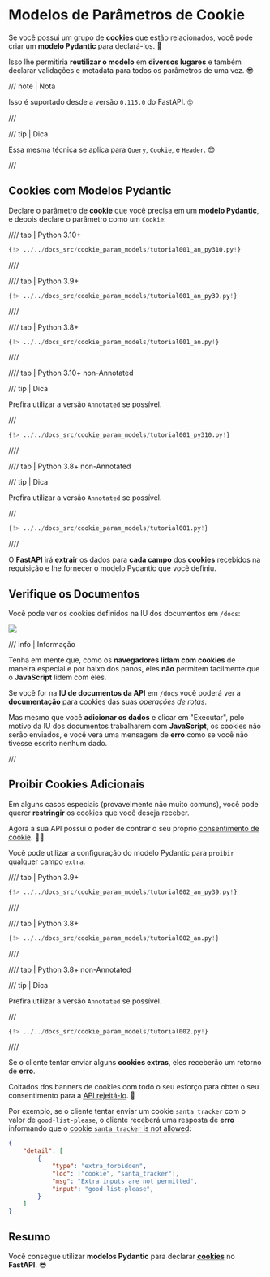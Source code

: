 # Modelos de Parâmetros de Cookie

Se você possui um grupo de **cookies** que estão relacionados, você pode criar um **modelo Pydantic** para declará-los. 🍪

Isso lhe permitiria **reutilizar o modelo** em **diversos lugares** e também declarar validações e metadata para todos os parâmetros de uma vez. 😎

/// note | Nota

Isso é suportado desde a versão `0.115.0` do FastAPI. 🤓

///

/// tip | Dica

Essa mesma técnica se aplica para `Query`, `Cookie`, e `Header`. 😎

///

## Cookies com Modelos Pydantic

Declare o parâmetro de **cookie** que você precisa em um **modelo Pydantic**, e depois declare o parâmetro como um `Cookie`:

//// tab | Python 3.10+

```Python hl_lines="9-12  16"
{!> ../../docs_src/cookie_param_models/tutorial001_an_py310.py!}
```

////

//// tab | Python 3.9+

```Python hl_lines="9-12  16"
{!> ../../docs_src/cookie_param_models/tutorial001_an_py39.py!}
```

////

//// tab | Python 3.8+

```Python hl_lines="10-13  17"
{!> ../../docs_src/cookie_param_models/tutorial001_an.py!}
```

////

//// tab | Python 3.10+ non-Annotated

/// tip | Dica

Prefira utilizar a versão `Annotated` se possível.

///

```Python hl_lines="7-10  14"
{!> ../../docs_src/cookie_param_models/tutorial001_py310.py!}
```

////

//// tab | Python 3.8+ non-Annotated

/// tip | Dica

Prefira utilizar a versão `Annotated` se possível.

///

```Python hl_lines="9-12  16"
{!> ../../docs_src/cookie_param_models/tutorial001.py!}
```

////

O **FastAPI** irá **extrair** os dados para **cada campo** dos **cookies** recebidos na requisição e lhe fornecer o modelo Pydantic que você definiu.

## Verifique os Documentos

Você pode ver os cookies definidos na IU dos documentos em `/docs`:

<div class="screenshot">
<img src="/img/tutorial/cookie-param-models/image01.png">
</div>

/// info | Informação

Tenha em mente que, como os **navegadores lidam com cookies** de maneira especial e por baixo dos panos, eles **não** permitem facilmente que o **JavaScript** lidem com eles.

Se você for na **IU de documentos da API** em `/docs` você poderá ver a **documentação** para cookies das suas *operações de rotas*.

Mas mesmo que você **adicionar os dados** e clicar em "Executar", pelo motivo da IU dos documentos trabalharem com **JavaScript**, os cookies não serão enviados, e você verá uma mensagem de **erro** como se você não tivesse escrito nenhum dado.

///

## Proibir Cookies Adicionais

Em alguns casos especiais (provavelmente não muito comuns), você pode querer **restringir** os cookies que você deseja receber.

Agora a sua API possui o poder de contrar o seu próprio <abbr title="Isso é uma brincadeira, só por precaução. Isso não tem nada a ver com consentimentos de cookies, mas é engraçado que até a API consegue rejeitar os coitados dos cookies. Coma um biscoito. 🍪">consentimento de cookie</abbr>. 🤪🍪


 Você pode utilizar a configuração do modelo Pydantic para `proibir` qualquer campo `extra`.


//// tab | Python 3.9+

```Python hl_lines="10"
{!> ../../docs_src/cookie_param_models/tutorial002_an_py39.py!}
```

////

//// tab | Python 3.8+

```Python hl_lines="11"
{!> ../../docs_src/cookie_param_models/tutorial002_an.py!}
```

////

//// tab | Python 3.8+ non-Annotated

/// tip | Dica

Prefira utilizar a versão `Annotated` se possível.

///

```Python hl_lines="10"
{!> ../../docs_src/cookie_param_models/tutorial002.py!}
```

////

Se o cliente tentar enviar alguns **cookies extras**, eles receberão um retorno de **erro**.

Coitados dos banners de cookies com todo o seu esforço para obter o seu consentimento para a <abbr title="Isso é uma outra piada. Não preste atenção em mim. Beba um café com o seu cookie. ☕">API rejeitá-lo</abbr>. 🍪

Por exemplo, se o cliente tentar enviar um cookie `santa_tracker` com o valor de `good-list-please`, o cliente receberá uma resposta de **erro** informando que o <abbr title="O papai noel desaprova a falta de biscoitos. 🎅 Ok, chega de piadas com os cookies.">cookie `santa_tracker` is not allowed</abbr>:

```json
{
    "detail": [
        {
            "type": "extra_forbidden",
            "loc": ["cookie", "santa_tracker"],
            "msg": "Extra inputs are not permitted",
            "input": "good-list-please",
        }
    ]
}
```

## Resumo

Você consegue utilizar **modelos Pydantic** para declarar <abbr title="Coma um último biscoito antes de você ir embora. 🍪">**cookies**</abbr> no **FastAPI**. 😎
